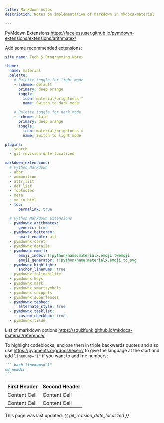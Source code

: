 ```yaml
---
title: Markdown notes
description: Notes on implementation of markdown in mkdocs-material

---
```


PyMdown Extensions
https://facelessuser.github.io/pymdown-extensions/extensions/arithmatex/

Add some recommended extensions:
``` yaml linenums="1" hl_lines="3-6 8"
site_name: Tech & Programming Notes

theme:
  name: material
  palette:
    # Palette toggle for light mode
    - scheme: default
      primary: deep orange
      toggle:
        icon: material/brightness-7 
        name: Switch to dark mode

    # Palette toggle for dark mode
    - scheme: slate
      primary: deep orange
      toggle:
        icon: material/brightness-4
        name: Switch to light mode

plugins:
  - search
  - git-revision-date-localized

markdown_extensions:
  # Python Markdown
  - abbr
  - admonition
  - attr_list
  - def_list
  - footnotes
  - meta
  - md_in_html
  - toc:
      permalink: true

  # Python Markdown Extensions
  - pymdownx.arithmatex:
      generic: true
  - pymdownx.betterem:
      smart_enable: all
  - pymdownx.caret
  - pymdownx.details
  - pymdownx.emoji:
      emoji_index: !!python/name:materialx.emoji.twemoji
      emoji_generator: !!python/name:materialx.emoji.to_svg
  - pymdownx.highlight:
      anchor_linenums: true
  - pymdownx.inlinehilite
  - pymdownx.keys
  - pymdownx.mark
  - pymdownx.smartsymbols
  - pymdownx.snippets
  - pymdownx.superfences
  - pymdownx.tabbed:
      alternate_style: true
  - pymdownx.tasklist:
      custom_checkbox: true
  - pymdownx.tilde
```

List of markdown options
https://squidfunk.github.io/mkdocs-material/reference/

To highlight codeblocks, enclose them in triple backwards quotes and also use https://pygments.org/docs/lexers/ to give the language at the start and add `linenums="1"` if you want to add line numbers:
```` markdown
``` bash linenums="1"
cd newdir
```
````

First Header  | Second Header
------------- | -------------
Content Cell  | Content Cell
Content Cell  | Content Cell

This page was last updated: *{{ git_revision_date_localized }}*